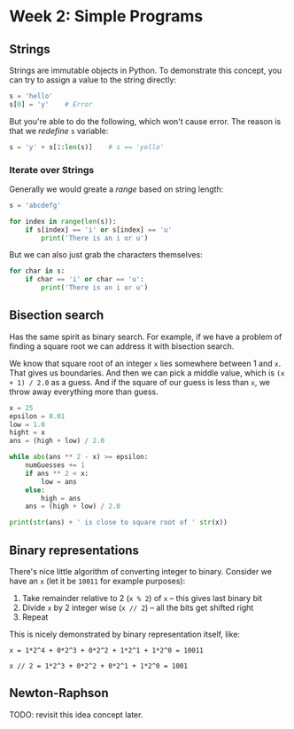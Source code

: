 # Week 2: Simple Programs

## Strings

Strings are immutable objects in Python. To demonstrate this concept, you can try to assign a value to the string directly:

```Python
s = 'hello'
s[0] = 'y'    # Error
```

But you're able to do the following, which won't cause error. The reason is that we _redefine_ `s` variable:

```Python
s = 'y' + s[1:len(s)]    # s == 'yello'
```

### Iterate over Strings

Generally we would greate a _range_ based on string length:

```Python
s = 'abcdefg'

for index in range(len(s)):
    if s[index] == 'i' or s[index] == 'u'
        print('There is an i or u')
```

But we can also just grab the characters themselves:

```Python
for char in s:
    if char == 'i' or char == 'u':
        print('There is an i or u')
```

## Bisection search

Has the same spirit as binary search. For example, if we have a problem of finding a square root we can address it with bisection search.

We know that square root of an integer `x` lies somewhere between 1 and `x`. That gives us boundaries. And then we can pick a middle value, which is `(x + 1) / 2.0` as a guess. And if the square of our guess is less than `x`, we throw away everything more than guess.

```Python
x = 25
epsilon = 0.01
low = 1.0
hight = x
ans = (high + low) / 2.0

while abs(ans ** 2 - x) >= epsilon:
    numGuesses += 1
    if ans ** 2 < x:
        low = ans
    else:
        high = ans
    ans = (high + low) / 2.0

print(str(ans) + ' is close to square root of ' str(x))
```

## Binary representations

There's nice little algorithm of converting integer to binary. Consider we have an `x` (let it be `10011` for example purposes):

1. Take remainder relative to 2 (`x % 2`) of `x` – this gives last binary bit
2. Divide `x` by 2 integer wise (`x // 2`) – all the bits get shifted right
3. Repeat

This is nicely demonstrated by binary representation itself, like:

`x = 1*2^4 + 0*2^3 + 0*2^2 + 1*2^1 + 1*2^0 = 10011`

`x // 2 = 1*2^3 + 0*2^2 + 0*2^1 + 1*2^0 = 1001`

## Newton-Raphson

TODO: revisit this idea concept later.
